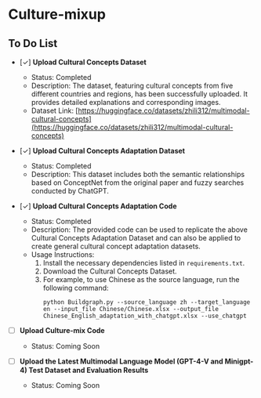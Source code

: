 # Culture-mixup

## To Do List

- [✓] **Upload Cultural Concepts Dataset**
   - Status: Completed
   - Description: The dataset, featuring cultural concepts from five different countries and regions, has been successfully uploaded. It provides detailed explanations and corresponding images.
   - Dataset Link: [https://huggingface.co/datasets/zhili312/multimodal-cultural-concepts](https://huggingface.co/datasets/zhili312/multimodal-cultural-concepts)

- [✓] **Upload Cultural Concepts Adaptation Dataset**
   - Status: Completed
   - Description: This dataset includes both the semantic relationships based on ConceptNet from the original paper and fuzzy searches conducted by ChatGPT.

- [✓] **Upload Cultural Concepts Adaptation Code**
   - Status: Completed
   - Description: The provided code can be used to replicate the above Cultural Concepts Adaptation Dataset and can also be applied to create general cultural concept adaptation datasets.
   - Usage Instructions:
     1. Install the necessary dependencies listed in `requirements.txt`.
     2. Download the Cultural Concepts Dataset.
     3. For example, to use Chinese as the source language, run the following command:
        ```
        python Buildgraph.py --source_language zh --target_language en --input_file Chinese/Chinese.xlsx --output_file Chinese_English_adaptation_with_chatgpt.xlsx --use_chatgpt
        ```

- [ ] **Upload Culture-mix Code**
   - Status: Coming Soon
  

- [ ] **Upload the Latest Multimodal Language Model (GPT-4-V and Minigpt-4) Test Dataset and Evaluation Results**
   - Status: Coming Soon
   



